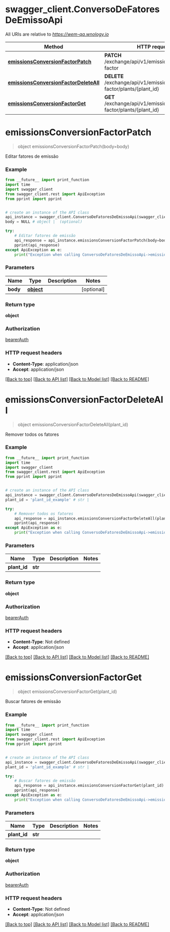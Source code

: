 # swagger_client.ConversoDeFatoresDeEmissoApi

All URIs are relative to *https://wem-qa.wnology.io*

Method | HTTP request | Description
------------- | ------------- | -------------
[**emissionsConversionFactorPatch**](ConversoDeFatoresDeEmissoApi.md#emissionsConversionFactorPatch) | **PATCH** /exchange/api/v1/emissions/conversion-factor | Editar fatores de emissão
[**emissionsConversionFactorDeleteAll**](ConversoDeFatoresDeEmissoApi.md#emissionsConversionFactorDeleteAll) | **DELETE** /exchange/api/v1/emissions/conversion-factor/plants/{plant_id} | Remover todos os fatores
[**emissionsConversionFactorGet**](ConversoDeFatoresDeEmissoApi.md#emissionsConversionFactorGet) | **GET** /exchange/api/v1/emissions/conversion-factor/plants/{plant_id} | Buscar fatores de emissão

# **emissionsConversionFactorPatch**
> object emissionsConversionFactorPatch(body=body)

Editar fatores de emissão

### Example
```python
from __future__ import print_function
import time
import swagger_client
from swagger_client.rest import ApiException
from pprint import pprint


# create an instance of the API class
api_instance = swagger_client.ConversoDeFatoresDeEmissoApi(swagger_client.ApiClient(configuration))
body = NULL # object |  (optional)

try:
    # Editar fatores de emissão
    api_response = api_instance.emissionsConversionFactorPatch(body=body)
    pprint(api_response)
except ApiException as e:
    print("Exception when calling ConversoDeFatoresDeEmissoApi->emissionsConversionFactorPatch: %s\n" % e)
```

### Parameters

Name | Type | Description  | Notes
------------- | ------------- | ------------- | -------------
 **body** | [**object**](object.md)|  | [optional] 

### Return type

**object**

### Authorization

[bearerAuth](../README.md#bearerAuth)

### HTTP request headers

 - **Content-Type**: application/json
 - **Accept**: application/json

[[Back to top]](#) [[Back to API list]](../README.md#documentation-for-api-endpoints) [[Back to Model list]](../README.md#documentation-for-models) [[Back to README]](../README.md)

# **emissionsConversionFactorDeleteAll**
> object emissionsConversionFactorDeleteAll(plant_id)

Remover todos os fatores

### Example
```python
from __future__ import print_function
import time
import swagger_client
from swagger_client.rest import ApiException
from pprint import pprint


# create an instance of the API class
api_instance = swagger_client.ConversoDeFatoresDeEmissoApi(swagger_client.ApiClient(configuration))
plant_id = 'plant_id_example' # str | 

try:
    # Remover todos os fatores
    api_response = api_instance.emissionsConversionFactorDeleteAll(plant_id)
    pprint(api_response)
except ApiException as e:
    print("Exception when calling ConversoDeFatoresDeEmissoApi->emissionsConversionFactorDeleteAll: %s\n" % e)
```

### Parameters

Name | Type | Description  | Notes
------------- | ------------- | ------------- | -------------
 **plant_id** | **str**|  | 

### Return type

**object**

### Authorization

[bearerAuth](../README.md#bearerAuth)

### HTTP request headers

 - **Content-Type**: Not defined
 - **Accept**: application/json

[[Back to top]](#) [[Back to API list]](../README.md#documentation-for-api-endpoints) [[Back to Model list]](../README.md#documentation-for-models) [[Back to README]](../README.md)

# **emissionsConversionFactorGet**
> object emissionsConversionFactorGet(plant_id)

Buscar fatores de emissão

### Example
```python
from __future__ import print_function
import time
import swagger_client
from swagger_client.rest import ApiException
from pprint import pprint


# create an instance of the API class
api_instance = swagger_client.ConversoDeFatoresDeEmissoApi(swagger_client.ApiClient(configuration))
plant_id = 'plant_id_example' # str | 

try:
    # Buscar fatores de emissão
    api_response = api_instance.emissionsConversionFactorGet(plant_id)
    pprint(api_response)
except ApiException as e:
    print("Exception when calling ConversoDeFatoresDeEmissoApi->emissionsConversionFactorGet: %s\n" % e)
```

### Parameters

Name | Type | Description  | Notes
------------- | ------------- | ------------- | -------------
 **plant_id** | **str**|  | 

### Return type

**object**

### Authorization

[bearerAuth](../README.md#bearerAuth)

### HTTP request headers

 - **Content-Type**: Not defined
 - **Accept**: application/json

[[Back to top]](#) [[Back to API list]](../README.md#documentation-for-api-endpoints) [[Back to Model list]](../README.md#documentation-for-models) [[Back to README]](../README.md)

